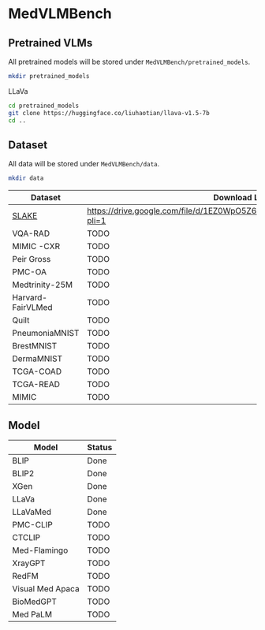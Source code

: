 # MedVLMBench

## Pretrained VLMs
All pretrained models will be stored under `MedVLMBench/pretrained_models`.

```bash
mkdir pretrained_models
```

LLaVa
```bash
cd pretrained_models
git clone https://huggingface.co/liuhaotian/llava-v1.5-7b
cd ..
```

## Dataset
All data will be stored under `MedVLMBench/data`.

```bash
mkdir data
```

| Dataset   | Download Link   |
|------------|------------|
| [SLAKE](https://github.com/openmedlab/Awesome-Medical-Dataset/blob/main/resources/SLAKE.md) | https://drive.google.com/file/d/1EZ0WpO5Z6BJUqC3iPBQJJS1INWSMsh7U/view?pli=1 |
| VQA-RAD | TODO |
| MIMIC -CXR| TODO |
| Peir Gross | TODO|
| PMC-OA | TODO |
| Medtrinity-25M | TODO |
| Harvard-FairVLMed | TODO |
| Quilt | TODO |
| PneumoniaMNIST | TODO |
| BrestMNIST | TODO |
| DermaMNIST | TODO |
| TCGA-COAD | TODO |
| TCGA-READ | TODO |
| MIMIC | TODO |

## Model
| Model   | Status   |
|------------|------------|
| BLIP | Done |
| BLIP2 | Done |
| XGen | Done |
| LLaVa | Done |
| LLaVaMed | Done |
| PMC-CLIP | TODO |
| CTCLIP | TODO |
| Med-Flamingo | TODO |
| XrayGPT | TODO |
| RedFM | TODO |
| Visual Med Apaca | TODO |
| BioMedGPT | TODO |
| Med PaLM | TODO |